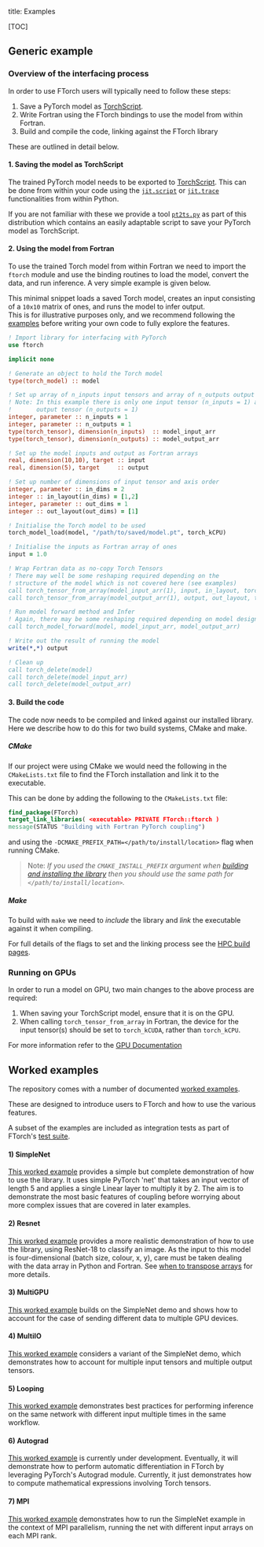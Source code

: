 title: Examples

[TOC]

## Generic example

### Overview of the interfacing process

In order to use FTorch users will typically need to follow these steps:

1. Save a PyTorch model as [TorchScript](https://pytorch.org/docs/stable/jit.html).
2. Write Fortran using the FTorch bindings to use the model from within Fortran.
3. Build and compile the code, linking against the FTorch library

These are outlined in detail below.

#### 1. Saving the model as TorchScript

The trained PyTorch model needs to be exported to
[TorchScript](https://pytorch.org/docs/stable/jit.html).
This can be done from within your code using the
[`jit.script`](https://pytorch.org/docs/stable/generated/torch.jit.script.html#torch.jit.script)
or
[`jit.trace`](https://pytorch.org/docs/stable/generated/torch.jit.trace.html#torch.jit.trace)
functionalities from within Python.

If you are not familiar with these we provide a tool
[`pt2ts.py`](https://github.com/Cambridge-ICCS/FTorch/blob/main/utils/pt2ts.py)
as part of this distribution which contains an easily adaptable script to save your
PyTorch model as TorchScript.

#### 2. Using the model from Fortran

To use the trained Torch model from within Fortran we need to import the `ftorch`
module and use the binding routines to load the model, convert the data,
and run inference.
A very simple example is given below.

This minimal snippet loads a saved Torch model, creates an input consisting of a
`10x10` matrix of ones, and runs the model to infer output.  
This is for illustrative purposes only, and we recommend following the
[examples](https://github.com/Cambridge-ICCS/FTorch/tree/main/examples)
before writing your own code to fully explore the features.

```fortran
! Import library for interfacing with PyTorch
use ftorch

implicit none

! Generate an object to hold the Torch model
type(torch_model) :: model

! Set up array of n_inputs input tensors and array of n_outputs output tensors
! Note: In this example there is only one input tensor (n_inputs = 1) and one
!       output tensor (n_outputs = 1)
integer, parameter :: n_inputs = 1
integer, parameter :: n_outputs = 1
type(torch_tensor), dimension(n_inputs)  :: model_input_arr
type(torch_tensor), dimension(n_outputs) :: model_output_arr

! Set up the model inputs and output as Fortran arrays
real, dimension(10,10), target :: input
real, dimension(5), target     :: output

! Set up number of dimensions of input tensor and axis order
integer, parameter :: in_dims = 2
integer :: in_layout(in_dims) = [1,2]
integer, parameter :: out_dims = 1
integer :: out_layout(out_dims) = [1]

! Initialise the Torch model to be used
torch_model_load(model, "/path/to/saved/model.pt", torch_kCPU)

! Initialise the inputs as Fortran array of ones
input = 1.0

! Wrap Fortran data as no-copy Torch Tensors
! There may well be some reshaping required depending on the 
! structure of the model which is not covered here (see examples)
call torch_tensor_from_array(model_input_arr(1), input, in_layout, torch_kCPU)
call torch_tensor_from_array(model_output_arr(1), output, out_layout, torch_kCPU)

! Run model forward method and Infer
! Again, there may be some reshaping required depending on model design
call torch_model_forward(model, model_input_arr, model_output_arr)

! Write out the result of running the model
write(*,*) output

! Clean up
call torch_delete(model)
call torch_delete(model_input_arr)
call torch_delete(model_output_arr)
```

#### 3. Build the code

The code now needs to be compiled and linked against our installed library.
Here we describe how to do this for two build systems, CMake and make.

##### CMake
If our project were using CMake we would need the following in the `CMakeLists.txt`
file to find the FTorch installation and link it to the executable.

This can be done by adding the following to the `CMakeLists.txt` file:
```CMake
find_package(FTorch)
target_link_libraries( <executable> PRIVATE FTorch::ftorch )
message(STATUS "Building with Fortran PyTorch coupling")
```
and using the `-DCMAKE_PREFIX_PATH=</path/to/install/location>` flag when running CMake.  

> Note: _If you used the `CMAKE_INSTALL_PREFIX` argument when
> [building and installing the library](https://cambridge-iccs.github.io/FTorch/page/cmake.html)
> then you should use the same path for `</path/to/install/location>`._

##### Make
To build with `make` we need to _include_ the library and _link_ the
executable against it when compiling.

For full details of the flags to set and the linking process see the
[HPC build pages](page/hpc.html/#building-projects-and-linking-to-ftorch).

### Running on GPUs

In order to run a model on GPU, two main changes to the above process are required:

1. When saving your TorchScript model, ensure that it is on the GPU.
2. When calling `torch_tensor_from_array` in Fortran, the device for the input
   tensor(s) should be set to `torch_kCUDA`, rather than `torch_kCPU`.

For more information refer to the [GPU Documentation](gpu.html)

## Worked examples

The repository comes with a number of documented
[worked examples](https://github.com/Cambridge-ICCS/FTorch/tree/main/examples).

These are designed to introduce users to FTorch and how to use the various features.

A subset of the examples are included as integration tests as part of FTorch's
[test suite](testing.html).

#### 1) SimpleNet

[This worked example](https://github.com/Cambridge-ICCS/FTorch/tree/main/examples/1_SimpleNet)
provides a simple but complete demonstration of how to use the library.
It uses simple PyTorch 'net' that takes an input vector of length 5 and applies a single
Linear layer to multiply it by 2.
The aim is to demonstrate the most basic features of coupling before worrying about
more complex issues that are covered in later examples.

#### 2) Resnet

[This worked example](https://github.com/Cambridge-ICCS/FTorch/tree/main/examples/2_ResNet18)
provides a more realistic demonstration of how to use the library,
using ResNet-18 to classify an image.
As the input to this model is four-dimensional (batch size, colour, x, y),
care must be taken dealing with the data array in Python and Fortran.
See [when to transpose arrays](transposing.html) for more details.

#### 3) MultiGPU

[This worked example](https://github.com/Cambridge-ICCS/FTorch/tree/main/examples/3_MultiGPU)
builds on the SimpleNet demo and shows how to account for the case of sending different
data to multiple GPU devices.

#### 4) MultiIO

[This worked example](https://github.com/Cambridge-ICCS/FTorch/tree/main/examples/4_MultiIO)
considers a variant of the SimpleNet demo, which demonstrates how to account for
multiple input tensors and multiple output tensors.

#### 5) Looping

[This worked example](https://github.com/Cambridge-ICCS/FTorch/tree/main/examples/5_Looping)
demonstrates best practices for performing inference on the same network with
different input multiple times in the same workflow.

#### 6) Autograd

[This worked example](https://github.com/Cambridge-ICCS/FTorch/tree/main/examples/6_Autograd)
is currently under development. Eventually, it will demonstrate how to perform
automatic differentiation in FTorch by leveraging PyTorch's Autograd module.
Currently, it just demonstrates how to compute mathematical expressions
involving Torch tensors.

#### 7) MPI
[This worked example](https://github.com/Cambridge-ICCS/FTorch/tree/main/examples/7_MPI)
demonstrates how to run the SimpleNet example in the context of MPI parallelism,
running the net with different input arrays on each MPI rank.
